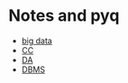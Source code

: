 # Notes and pyq
- [big data](https://github.com/codingdud/sem-6_notes-pyq/tree/main/BIG%20DATA)
- [CC](https://github.com/codingdud/sem-6_notes-pyq/tree/main/CC)
- [DA](https://github.com/codingdud/sem-6_notes-pyq/tree/main/DA)
- [DBMS](https://github.com/codingdud/sem-6_notes-pyq/tree/main/DMDW)
